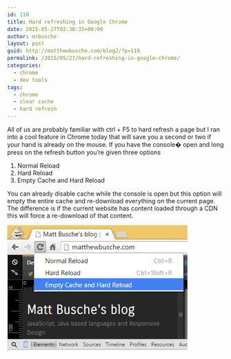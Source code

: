 ```yaml
---
id: 110
title: Hard refreshing in Google Chrome
date: 2015-05-27T02:30:33+00:00
author: mrbusche
layout: post
guid: http://matthewbusche.com/blog2/?p=110
permalink: /2015/05/27/hard-refreshing-in-google-chrome/
categories:
  - chrome
  - dev tools
tags:
  - chrome
  - clear cache
  - hard refresh
---
```

All of us are probably familiar with ctrl + F5 to hard refresh a page but I ran into a cool feature in Chrome today that will save you a second or two if your hand is already on the mouse. If you have the console� open and long press on the refresh button you&#8217;re given three options

  1. Normal Reload
  2. Hard Reload
  3. Empty Cache and Hard Reload

You can already disable cache while the console is open but this option will empty the entire cache and re-download everything on the current page. The difference is if the current website has content loaded through a CDN this will force a re-download of that content.

<img src="images/2015/05/chromerefresh.png" alt="chromerefresh" />
